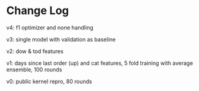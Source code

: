 # Change Log

v4: f1 optimizer and none handling

v3: single model with validation as baseline

v2: dow & tod features

v1: days since last order (up) and cat features, 5 fold training with average ensemble, 100 rounds

v0: public kernel repro, 80 rounds